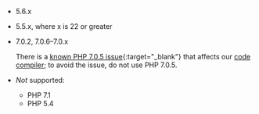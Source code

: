 <div markdown="1">

*	5.6.x
*	5.5.x, where x is 22 or greater
*	7.0.2, 7.0.6&ndash;7.0.x 

	There is a [known PHP 7.0.5 issue](https://bugs.php.net/bug.php?id=71914){:target="_blank"} that affects our [code compiler]({{page.baseurl}}config-guide/cli/config-cli-subcommands-compiler.html); to avoid the issue, do not use PHP 7.0.5. 
*	_Not_ supported: 

	*	PHP 7.1
	*	PHP 5.4